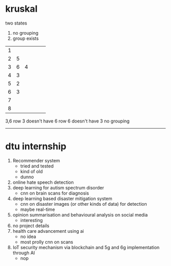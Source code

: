 # kruskal
two states
1. no grouping
2. group exists


|     |     |     |     |     |     |
| --- | --- | --- | --- | --- | --- |
| 1   |     |     |     |     |     |
| 2   | 5   |     |     |     |     |
| 3   | 6   | 4   |     |     |     |
| 4   | 3   |     |     |     |     |
| 5   | 2   |     |     |     |     |
| 6   | 3   |     |     |     |     |
| 7   |     |     |     |     |     |
| 8   |     |     |     |     |     |

3,6
	row 3 doesn't have 6
	row 6 doesn't have 3
	no grouping

---
# dtu internship
1. Recommender system
	- tried and tested 
	- kind of old
	- dunno
2. online hate speech detection
3. deep learning for autism spectrum disorder
	- cnn on brain scans for diagnosis
4. deep learning based disaster mitigation system
	- cnn on disaster images (or other kinds of data) for detection
	- maybe real-time
5. opinion summarisation and behavioural analysis on social media
	- interesting
6. no project details
7. health care advancement using ai
	- no idea 
	- most prolly cnn on scans
8. IoT security mechanism via blockchain and 5g and 6g implementation through AI
	- nop

